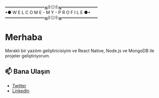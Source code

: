 ═════════════ஜ۩۞۩ஜ════════════                     
•● W E L C O M E - M Y - P R O F I L E ●•                
═════════════ஜ۩۞۩ஜ════════════

# Merhaba

Meraklı bir yazılım geliştiricisiyim ve React Native, Node.js ve MongoDB ile projeler geliştiriyorum. 


## 📫 Bana Ulaşın


- [Twitter](https://x.com/xauqse)
- [LinkedIn](https://www.linkedin.com/in/bahad%C4%B1r-terzi-a93357295/)


<!--
**xauqse/xauqse** is a ✨ _special_ ✨ repository because its `README.md` (this file) appears on your GitHub profile.

Here are some ideas to get you started:

- 🔭 I’m currently working on ...
- 🌱 I’m currently learning ...
- 👯 I’m looking to collaborate on ...
- 🤔 I’m looking for help with ...
- 💬 Ask me about ...
- 📫 How to reach me: ...
- 😄 Pronouns: ...
- ⚡ Fun fact: ...
-->
